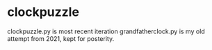 # clockpuzzle
clockpuzzle.py is most recent iteration
grandfatherclock.py is my old attempt from 2021, kept for posterity.